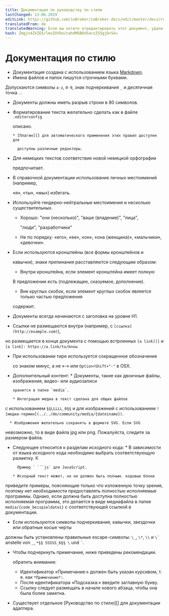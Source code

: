 ```yaml
---
title: Документация по руководству по стилю
lastChanged: 13.06.2019
editLink: https://github.com/ioBroker/ioBroker.docs/edit/master/docs/ru/community/styleguidedoc.md
translatedFrom: de
translatedWarning: Если вы хотите отредактировать этот документ, удалите поле «translatedFrom», в противном случае этот документ будет снова автоматически переведен
hash: Zmgjn4ZXZEX/lmxZOYDoitahdM5B6U5aczZS5gjD+Sk=
---
```

# Документация по стилю
* Документация создана с использованием языка [Markdown][].
* Имена файлов и папок пишутся строчными буквами.

Допускаются символы `a-z`, `0-9`, знак подчеркивания `_` и десятичная точка `.`.

* Документы должны иметь разрыв строки в 80 символов.
* Форматирование текста желательно сделать как в файле `.editorconfig`

  описано.

      * [Плагин][] для автоматического применения этих правил доступен для

        доступны различные редакторы.

* Для немецких текстов соответствие новой немецкой орфографии

  предпочитает.

* В справочной документации использование личных местоимений (например,

  «я», «ты», «мы») избегать.

* Используйте гендерно-нейтральные местоимения и несколько существительных.
    * Хорошо: "они (несколько)", "ваше (владение)", "лица",

      "люди", "разработчики"

    * Не по порядку: «его», «ее», «он», «она (женщина)», «мальчики», «девочки».

* Если используются кронштейны (все формы кронштейнов и

  кавычки), знаки препинания расставляются следующим образом:

    * Внутри кронштейна, если элемент кронштейна имеет полную

    В предложении есть (подлежащее, сказуемое, дополнение).

    * Вне круглых скобок, если элемент круглых скобок является только частью предложения

    содержит.

* Документы всегда начинаются с заголовка на уровне H1.
* Ссылки не размещаются внутри (например, с `[ссылка](http://example.com)`),

но размещается в конце документа с помощью встроенных `[a link][]` и `[a link]: https://a.link/to/know`.

* При использовании тире используется сокращенное обозначение

  со знаком минус, а не «-» или `Option+Shift+"-"` в OSX.

* Дополнительный контент:
      * Документы, такие как двоичные файлы, изображения, видео- или аудиозаписи

      хранится в папке `media`.

      * Интеграция медиа в текст сделана для общих файлов

с использованием `§§LLLLL_0§§` и для изображений с использованием `![медиа-термин](../../de/community/media/{dateiname})`.

      * Изображения желательно сохранять в формате SVG. Если SVG

невозможно, то в виде файла jpg или png. Пожалуйста, следите за размером файла.

* Следующее относится к разделам исходного кода:
      * В зависимости от языка исходного кода необходимо выбрать соответствующую разметку. К

        Пример ` ```js` для JavaScript.

      * Исходный текст может, но не должен быть полным. кодовые блоки

приведите примеры, поясняющие только что изложенную точку зрения, поэтому нет необходимости предоставлять полностью исполняемые программы. Однако, если должна быть доступна полностью исполняемая программа, это делается в виде медиафайла в папке `media/{code_beispieldatei}` с соответствующей ссылкой в документации.

* Если используются символы подчеркивания, кавычки, звездочки или обратные косые черты

должны быть установлены правильные escape-символы: `\_`, `\*`, `\\` и ``\` `` anstelle von `_`, `*§§ SSSSS_6§§ \` und `` ` ``.

* Чтобы подчеркнуть примечание, ниже приведены рекомендации.

  обратить внимание:

     - Идентификатор «Примечание:» должен быть указан курсивом, т. е. как `*Примечание*:`.
     - После идентификатора «Подсказка:» введите заглавную букву.
     - Ссылку следует размещать в начале нового абзаца, чтобы она была более заметна.

* Существует отдельное [Руководство по стилю][] для документации адаптера.

[Plugin]: http://editorconfig.org/#download

[Style Guide]: https://www.iobroker.net/#de/documentation/dev/adapterdocstyleguide.md

[Markdown]: https://www.iobroker.net/#de/documentation/community/docmarkdown.md
